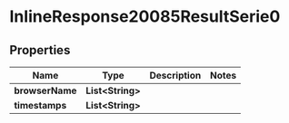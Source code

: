 # InlineResponse20085ResultSerie0

## Properties
Name | Type | Description | Notes
------------ | ------------- | ------------- | -------------
**browserName** | **List&lt;String&gt;** |  | 
**timestamps** | **List&lt;String&gt;** |  | 

